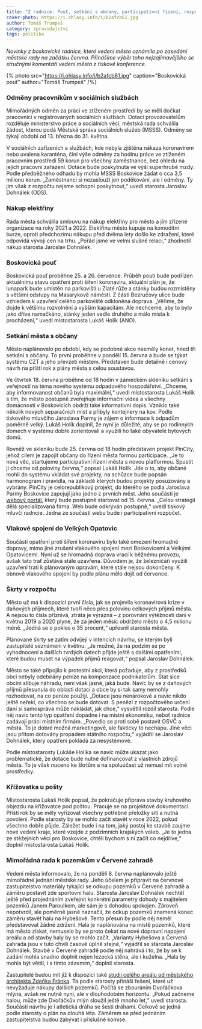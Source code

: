 ```yaml
---
title: "Z radnice: Pouť, setkání s občany, participativní řízení, rozpočet a hala"
cover-photo: https://i.ohlasy.info/i/b2afcb61.jpg
author: Tomáš Trumpeš
category: zpravodajství
tags: politika
---
```


*Novinky z boskovické radnice, které vedení města oznámilo po zasedání městské rady na začátku června. Přinášíme výběr toho nejzajímavějšího se stručnými komentáři vedení města z tiskové konference.*

{% photo src="https://i.ohlasy.info/i/b2afcb61.jpg" caption="Boskovická pouť" author="Tomáš Trumpeš" /%}

### Odměny pracovníkům v sociálních službách

Mimořádných odměn za práci ve ztíženém prostředí by se měli dočkat pracovníci v registrovaných sociálních službách. Dotaci provozovatelům rozděluje ministerstvo práce a sociálních věcí, městská rada schválila žádost, kterou podá Městská správa sociálních služeb (MSSS). Odměny se týkají období od 13. března do 31. května.

V sociálních zařízeních a službách, kde nebyla zjištěna nákaza koronavirem nebo uvalena karanténa, činí výše odměny za hodinu práce ve ztíženém pracovním prostředí 59 korun pro všechny zaměstnance, bez ohledu na jejich pracovní zařazení. Dotace bude poskytnuta ve výši superhrubé mzdy. Podle předběžného odhadu by mohla MSSS Boskovice žádat o cca 3,5 milionu korun. „Zaměstnanci si nezaslouží jen poděkování, ale i odměny. Ty jim však z rozpočtu nejsme schopni poskytnout,“ uvedl starosta Jaroslav Dohnálek (ODS).

### Nákup elektřiny

Rada města schválila smlouvu na nákup elektřiny pro město a jím zřízené organizace na roky 2021 a 2022. Elektřinu město kupuje na komoditní burze, oproti předchozímu nákupu před dvěma lety došlo ke zdražení, které odpovídá vývoji cen na trhu. „Pořád jsme ve velmi slušné relaci,“ zhodnotil nákup starosta Jaroslav Dohnálek.

### Boskovická pouť

Boskovická pouť proběhne 25. a 26. července. Průběh pouti bude podřízen aktuálnímu stavu opatření proti šíření koronaviru, aktuální plán je, že lunapark bude umístěn na parkovišti u Zlaté růže a stánky budou rozmístěny s většími odstupy na Masarykově náměstí. Z části Bezručovy ulice bude vzhledem k uzavření celého parkoviště odkloněna doprava. „Věříme, že dojde k většímu rozvolnění a vyšším kapacitám. Ale nechceme, aby to bylo jako dříve namačkáno, stánky jeden vedle druhého a málo místa k procházení,“ uvedl místostarosta Lukáš Holík (ANO).

### Setkání města s občany

Město naplánovalo po období, kdy se podobné akce nesměly konat, hned tři setkání s občany. To první proběhne v pondělí 15. června a bude se týkat systému CZT a jeho převzetí městem. Představen bude detailně i cenový návrh na příští rok a plány města s celou soustavou.

Ve čtvrtek 18. června proběhne od 18 hodin v zámeckém skleníku setkání s veřejností na téma nového systému odpadového hospodářství. „Chceme, aby informovanost občanů byla maximální,“ uvedl místostarosta Lukáš Holík s tím, že město postupně zveřejňuje informační videa a všechny domácnosti v Boskovicích obdrží také informativní dopis. Vzniklo také několik nových separačních míst a přibyly kontejnery na kov. Podle tiskového mluvčího Jaroslava Parmy je zájem o informace k odpadům poměrně velký. Lukáš Holík doplnil, že nyní je důležité, aby se po rodinných domech v systému dobře zorientovali a využili ho také obyvatelé bytových domů.

Rovněž ve skleníku bude 25. června od 18 hodin představen projekt PinCity, jehož cílem je zapojit občany do řízení města formou participace. „Je to nová věc, startujeme participativní řízení města s novou platformou. Spustit ji chceme od poloviny června,“ popsal Lukáš Holík. Jde o to, aby občané mohli do systému vkládat své projekty, na schůzce bude popsán harmonogram i pravidla, na základě kterých budou projekty posuzovány a vybrány. PinCity je celorepublikový projekt, do kterého se podla Jaroslava Parmy Boskovice zapojují jako jedno z prvních měst. Jeho součástí je [webový portál](http://boskovice.pincity.cz/), který bude postupně startovat od 15. června. „Celou strategii dělá specializovaná firma. Web bude odkrýván postupně,“ uvedl tiskový mluvčí radncie. Jedna ze součástí webu bude i participativní rozpočet.

### Vlakové spojení do Velkých Opatovic

Součástí opatření proti šíření koronaviru bylo také omezení hromadné dopravy, mimo jiné zrušení vlakového spojení mezi Boskovicemi a Velkými Opatovicemi. Nyní už se hromadná doprava vrací k běžnému provozu, avšak tato trať zůstává stále uzavřena. Důvodem je, že železničáři využili uzavření trati k plánovaným opravám, které stále nejsou dokončeny. K obnově vlakového spojení by podle plánu mělo dojít od července.

### Škrty v rozpočtu

Město už má k dispozici první čísla, jak se projevila koronavirová krize v daňových příjmech, které tvoří něco přes polovinu celkových příjmů města. A nejsou to čísla příznivá, ztráta je výrazná – z porovnání výtěžnosti daní v květnu 2019 a 2020 plyne, že za jeden měsíc obdrželo město o 4,5 milionu méně. „Jedná se o pokles o 35 procent,“ upřesnil starosta města.

Plánované škrty se zatím odvíjejí v intencích návrhu, se kterým byli zastupitelé seznámeni v květnu. „Je možné, že na podzim se po vyhodnocení a dalších tvrdých datech přijde ještě s dalšími opatřeními, které budou muset na výpadek příjmů reagovat,“ popsal Jaroslav Dohnálek.

Město se také připojilo k protestní akci, která požaduje, aby z prostředků obcí nebyly odebírány peníze na kompenzace podnikatelům. Stát sice obcím slibuje náhradu, není však jasné, jaká bude. Navíc by se z daňových příjmů přesunula do oblasti dotací a obce by si tak samy nemohly rozhodovat, na co peníze použijí. „Dotace jsou nenárokové a navíc nikdo ještě neřekl, co všechno se bude dotovat. S penězi z rozpočtového určení daní si samospráva může nakládat, jak chce,“ vysvětlil rozdíl starosta. Podle něj navíc tento typ opatření dopadne i na místní ekonomiku, neboť radnice zadávají práci místním firmám. „Povedlo se proti sobě postavit OSVČ a města. To je dobré možná marketingově, ale fakticky to nechápu. Jiné věci jsou přitom dotovány propadem státního rozpočtu,“ vyjádřil se Jaroslav Dohnálek, který opatření pokládá za nesystémové.

Podle místostarosty Lukáše Holíka se navíc může ukázat jako problematické, že dotace bude nutné dofinancovat z vlastních zdrojů města. To je však nuceno ke škrtům a na spoluúčast už nemusí mít volné prostředky.

### Křižovatka u pošty

Místostarosta Lukáš Holík popsal, že pokračuje příprava stavby kruhového objezdu na křižovatce pod poštou. Pracuje se na projektové dokumentaci. Příští rok by se měly vyřizovat všechny potřebné přeložky sítí a nutná povolení. Podle starosty by se mohlo začít stavět v roce 2022, pokud všechno dobře půjde. Záležet bude i na tom, jaký postoj ke stavbě zaujme nové vedení kraje, které vzejde z podzimních krajských voleb. „Je to jedna ze stěžejních věcí pro Boskovice, chtěli bychom s ní začít co nejdříve,“ doplnil místostarosta Lukáš Holík.

### Mimořádná rada k pozemkům v Červené zahradě

Vedení města informovalo, že na pondělí 8. června naplánovalo ještě mimořádné jednání městské rady. Jeho účelem je připravit na červnové zastupitelstvo materiály týkající se odkupu pozemků v Červené zahradě a záměru postavit zde sportovní halu. Starosta Jaroslav Dohnálek nechtěl ještě před projednáním zveřejnit konkrétní parametry dohody s majitelem pozemků Janem Paroulkem, ale sám je s dohodou spokojen. Zároveň nepotvrdil, ale poměrně jasně naznačil, že odkup pozemků znamená konec záměru stavět halu na Hybešově. Tento přesun by podle něj neměl představovat žádné zdržení. Hala je naplánována na místě pozemků, které má město získat, nemuselo by se proto čekat na nové dopravní napojení areálu a od stavby haly by se mohlo začít. „Varianty Hybešova a Červená zahrada jsou v tuto chvíli časově úplně stejné,“ vyjádřil se starosta Jaroslav Dohnálek. Stavbě v Červené zahradě podle něj nahrává i to, že by se k zadání mohla snadno doplnit nejen lezecká stěna, ale i kuželna. „Hala by mohla být větší, i s tímto zázemím,“ doplnil starosta.

Zastupitelé budou mít již k dispozici také [studii celého areálu od městského architekta Zdeňka Fránka](https://forum.ohlasy.info/t/sportovni-hala-se-vraci-do-cervene-zahrady/402/4). Ta podle starosty přináší řešení, které už nevyžaduje nákupy dalších pozemků. Počítá se zbouráním Dvořáčkova mlýna, avšak ne nutně nyní, ale v dlouhodobém horizontu. „Pokud začneme halou, může zde Dvořáčkův mlýn sloužil ještě mnoho let,“ uvedl starosta. Součástí návrhu je i atletická dráha se šesti dráhami. Celkově se jedná podle starosty o plán na dlouhá léta. Záměrem se před jednáním zastupitelstva budou zabývat i příslušné komise.

